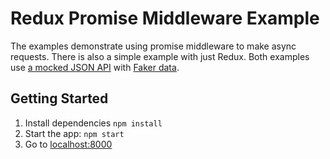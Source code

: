 # Redux Promise Middleware Example

The examples demonstrate using promise middleware to make async requests. There is also a simple example with just Redux. Both examples use [a mocked JSON API](https://github.com/typicode/json-server) with [Faker data](https://github.com/marak/Faker.js/).

## Getting Started

1. Install dependencies `npm install`
2. Start the app: `npm start`
3. Go to [localhost:8000](http://localhost:8000)

